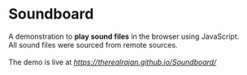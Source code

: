 # Soundboard
A demonstration to **play sound files** in the browser using JavaScript. <br>
All sound files were sourced from remote sources.<br><br>
The demo is live at *https://therealrajan.github.io/Soundboard/*
